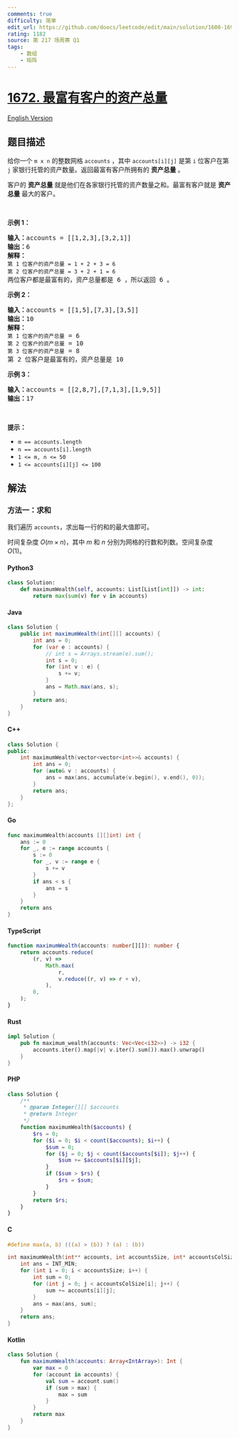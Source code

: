 ```yaml
---
comments: true
difficulty: 简单
edit_url: https://github.com/doocs/leetcode/edit/main/solution/1600-1699/1672.Richest%20Customer%20Wealth/README.md
rating: 1182
source: 第 217 场周赛 Q1
tags:
    - 数组
    - 矩阵
---
```


<!-- problem:start -->

# [1672. 最富有客户的资产总量](https://leetcode.cn/problems/richest-customer-wealth)

[English Version](/solution/1600-1699/1672.Richest%20Customer%20Wealth/README_EN.md)

## 题目描述

<!-- description:start -->

<p>给你一个 <code>m x n</code> 的整数网格 <code>accounts</code> ，其中 <code>accounts[i][j]</code> 是第 <code>i​​​​​<sup>​​​​​​</sup>​</code> 位客户在第 <code>j</code> 家银行托管的资产数量。返回最富有客户所拥有的 <strong>资产总量</strong> 。</p>

<p>客户的 <strong>资产总量</strong> 就是他们在各家银行托管的资产数量之和。最富有客户就是 <strong>资产总量</strong> 最大的客户。</p>

<p> </p>

<p><strong>示例 1：</strong></p>

<pre><strong>输入：</strong>accounts = [[1,2,3],[3,2,1]]
<strong>输出：</strong>6
<strong>解释：</strong>
<code>第 1 位客户的资产总量 = 1 + 2 + 3 = 6
第 2 位客户的资产总量 = 3 + 2 + 1 = 6
</code>两位客户都是最富有的，资产总量都是 6 ，所以返回 6 。
</pre>

<p><strong>示例 2：</strong></p>

<pre><strong>输入：</strong>accounts = [[1,5],[7,3],[3,5]]
<strong>输出：</strong>10
<strong>解释：</strong>
<code>第 1 位客户的资产总量</code> = 6
<code>第 2 位客户的资产总量</code> = 10 
<code>第 3 位客户的资产总量</code> = 8
第 2 位客户是最富有的，资产总量是 10</pre>

<p><strong>示例 3：</strong></p>

<pre><strong>输入：</strong>accounts = [[2,8,7],[7,1,3],[1,9,5]]
<strong>输出：</strong>17
</pre>

<p> </p>

<p><strong>提示：</strong></p>

<ul>
	<li><code>m == accounts.length</code></li>
	<li><code>n == accounts[i].length</code></li>
	<li><code>1 &lt;= m, n &lt;= 50</code></li>
	<li><code>1 &lt;= accounts[i][j] &lt;= 100</code></li>
</ul>

<!-- description:end -->

## 解法

<!-- solution:start -->

### 方法一：求和

我们遍历 `accounts`，求出每一行的和的最大值即可。

时间复杂度 $O(m \times n)$，其中 $m$ 和 $n$ 分别为网格的行数和列数。空间复杂度 $O(1)$。

<!-- tabs:start -->

#### Python3

```python
class Solution:
    def maximumWealth(self, accounts: List[List[int]]) -> int:
        return max(sum(v) for v in accounts)
```

#### Java

```java
class Solution {
    public int maximumWealth(int[][] accounts) {
        int ans = 0;
        for (var e : accounts) {
            // int s = Arrays.stream(e).sum();
            int s = 0;
            for (int v : e) {
                s += v;
            }
            ans = Math.max(ans, s);
        }
        return ans;
    }
}
```

#### C++

```cpp
class Solution {
public:
    int maximumWealth(vector<vector<int>>& accounts) {
        int ans = 0;
        for (auto& v : accounts) {
            ans = max(ans, accumulate(v.begin(), v.end(), 0));
        }
        return ans;
    }
};
```

#### Go

```go
func maximumWealth(accounts [][]int) int {
	ans := 0
	for _, e := range accounts {
		s := 0
		for _, v := range e {
			s += v
		}
		if ans < s {
			ans = s
		}
	}
	return ans
}
```

#### TypeScript

```ts
function maximumWealth(accounts: number[][]): number {
    return accounts.reduce(
        (r, v) =>
            Math.max(
                r,
                v.reduce((r, v) => r + v),
            ),
        0,
    );
}
```

#### Rust

```rust
impl Solution {
    pub fn maximum_wealth(accounts: Vec<Vec<i32>>) -> i32 {
        accounts.iter().map(|v| v.iter().sum()).max().unwrap()
    }
}
```

#### PHP

```php
class Solution {
    /**
     * @param Integer[][] $accounts
     * @return Integer
     */
    function maximumWealth($accounts) {
        $rs = 0;
        for ($i = 0; $i < count($accounts); $i++) {
            $sum = 0;
            for ($j = 0; $j < count($accounts[$i]); $j++) {
                $sum += $accounts[$i][$j];
            }
            if ($sum > $rs) {
                $rs = $sum;
            }
        }
        return $rs;
    }
}
```

#### C

```c
#define max(a, b) (((a) > (b)) ? (a) : (b))

int maximumWealth(int** accounts, int accountsSize, int* accountsColSize) {
    int ans = INT_MIN;
    for (int i = 0; i < accountsSize; i++) {
        int sum = 0;
        for (int j = 0; j < accountsColSize[i]; j++) {
            sum += accounts[i][j];
        }
        ans = max(ans, sum);
    }
    return ans;
}
```

#### Kotlin

```kotlin
class Solution {
    fun maximumWealth(accounts: Array<IntArray>): Int {
        var max = 0
        for (account in accounts) {
            val sum = account.sum()
            if (sum > max) {
                max = sum
            }
        }
        return max
    }
}
```

<!-- tabs:end -->

<!-- solution:end -->

<!-- problem:end -->
